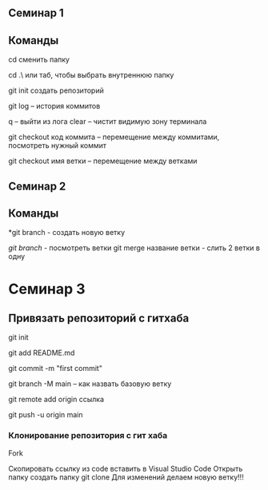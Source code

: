 ## Семинар 1
##  Команды
cd сменить папку

cd .\ или таб, чтобы выбрать 
внутреннюю папку

git init создать репозиторий

git log – история коммитов

q – выйти из лога
clear – чистит видимую зону терминала

git checkout код коммита – перемещение между коммитами, посмотреть нужный коммит

git checkout имя ветки – перемещение между ветками 

## Семинар 2
## Команды
*git branch <branch name> - создать новую ветку

*git branch* - посмотреть ветки
git merge название ветки - слить 2 ветки в одну

# Семинар 3
##  Привязать репозиторий с гитхаба
git init

git add README.md

git commit -m "first commit"

git branch -M main – как назвать базовую ветку

git remote add origin ссылка

git push -u origin main 

### Клонирование репозитория с гит хаба

Fork

Скопировать ссылку из code вставить в Visual Studio Code
Открыть папку создать папку git  clone
Для изменений делаем новую ветку!!!

